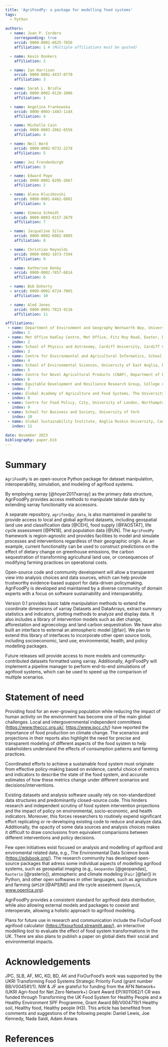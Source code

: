 ```yaml
---
title: 'AgriFoodPy: a package for modelling food systems'
tags:
  - Python
  
authors:
  - name: Juan P. Cordero
    corresponding: true
    orcid: 0000-0002-6625-7656
    affiliation: 1 # (Multiple affiliations must be quoted)

  - name: Kevin Donkers
    affiliation: 2

  - name: Ian Harrison
    orcid: 0000-0002-4437-0770
    affiliation: 3

  - name: Sarah L. Bridle
    orcid: 0000-0002-0128-1006
    affiliation: 1

  - name: Angelina Frankowska
    orcid: 0000-0003-1483-114X
    affiliation: 4

  - name: Michelle Cain
    orcid: 0000-0003-2062-6556
    affiliation: 4

  - name: Neil Ward
    orcid: 0000-0002-0732-2278
    affiliation: 5

  - name: Jez Frendenburgh
    affiliation: 5

  - name: Edward Pope
    orcid: 0000-0002-8295-2667
    affiliation: 2

  - name: Alana Kluczkovski
    orcid: 0000-0001-6462-6801
    affiliation: 6

  - name: Ximena Schmidt
    orcid: 0000-0003-0157-2679
    affiliation: 7

  - name: Jacqueline Silva
    orcid: 0000-0002-6082-8905
    affiliation: 8

  - name: Christian Reynolds
    orcid: 0000-0002-1073-7394
    affiliation: 9

  - name: Katherine Denby
    orcid: 0000-0002-7857-6814
    affiliation: 6

  - name: Bob Doherty
  - orcid: 0000-0001-6724-7065
    affiliation: 10

  - name: Aled Jones
    orcid: 0000-0001-7823-9116
    affiliation: 11

affiliations:
 - name: Department of Environment and Geography Wentworth Way, University of York, Heslington, York, YO10 5NG, UK
   index: 1
 - name: Met Office Hadley Centre, Met Office, Fitz Roy Road, Exeter, Devon, UK
   index: 2
 - name: School of Physics and Astronomy, Cardiff University, Cardiff CF24 3AA, UK
   index: 3
 - name: Centre for Environmental and Agricultural Informatics, School of Water, Energy and Environment, Cranfield University, Cranfield MK43 0AL, UK
   index: 4
 - name: School of Environmental Sciences, University of East Anglia, Norwich, UK
   index: 5
 - name: Centre for Novel Agricultural Products (CNAP), Department of Biology, University of York, York, YO10 5DD, UK
   index: 6
 - name: Equitable Development and Resilience Research Group, College of Engineering, Design and Physical Science, Brunel University London, London, UB8 3PH, UK
   index: 7
 - name: Global Academy of Agriculture and Food Systems, The University of Edinburgh. Charnock Bradley Building, Easter Bush Campus, EH25 9RG.
   index: 8
 - name: Centre for Food Policy, City, University of London, Northampton Square, London, EC1V 0HB, UK
   index: 9
 - name: School for Business and Society, University of York
   index: 10
 - name: Global Sustainability Institute, Anglia Ruskin University, Cambridge CB1 1PT, UK
   index: 11
   
date: November 2023
bibliography: paper.bib
---
```


# Summary

<!-- What is the package -->
`AgriFoodPy` is an open-source Python package for dataset manipulation,
interoperability, simulation, and modeling of agrifood systems.

<!-- Some specifics on how it does what it does -->
By employing xarray [@hoyer2017xarray] as the primary data structure, AgriFoodPy
provides access methods to manipulate tabular data by extending xarray
functionality via accessors.

A separate repository, `agrifoodpy_data`, is also maintained in parallel to
provide access to local and global agrifood datasets, including geospatial land
use and classification data [@CEH], food supply [@FAOSTAT], life cycle
assessment [@PN18], and population data [@UN]. The `AgriFoodPy` framework is
region-agnostic and provides facilities to model and simulate processes and
interventions regardless of their geographic origin.
As an example, current functionality can be used to construct predictions on the
effect of dietary change on greenhouse emissions, the carbon sequestration of
transforming agricultural land use, or consequences of modifying farming
practices on operational costs.  

<!-- Open source development and maintenance -->
Open-source code and community development will allow a transparent view into
analysis choices and data sources, which can help provide trustworthy
evidence-based support for data-driven policymaking. AgriFoodPy is developed and
maintained by a diverse community of domain experts with a focus on software
sustainability and interoperability.


<!-- Current functionality -->
Version 0.1 provides basic table manipulation methods to extend the coordinate
dimensions of xarray Datasets and DataArrays, extract summary statistics and
indicators, plotting methods to analyze and display data.
It also includes a library of intervention models such as diet change,
afforestation and agroecology and land carbon sequestration.
We have also built an interface to external an atmospheric model [@fair].
We plan to extend this library of interfaces to incorporate other open source
tools, including socioeconomic, land use, environmental, health, and policy
modelling packages.

<!-- Future functionality -->
Future releases will provide access to more models and community-contributed
datasets formatted using xarray. Additionally, AgriFoodPy will implement a
pipeline manager to perform end-to-end simulations of agrifood systems, which
can be used to speed up the comparison of multiple scenarios.

# Statement of need

<!-- Background and main references -->
Providing food for an ever-growing population while reducing the impact of human
activity on the environment has become one of the main global challenges.
Local and intergovernmental independent committees
(https://www.theccc.org.uk/, https://www.ipcc.ch/) have reported the importance
of food production on climate change. The scenarios and projections in their
reports also highlight the need for precise and transparent modeling of
different aspects of the food system to help stakeholders understand the
effects of consumption patterns and farming practices.

<!-- Current needs and requirements -->
Coordinated efforts to achieve a sustainable food system must originate from
effective policy-making based on evidence, careful choice of metrics and
indicators to describe the state of the food system, and accurate estimates of
how these metrics change under different scenarios and decisions/interventions.

<!-- Challenges and problematics -->
Existing datasets and analysis software usually rely on non-standardized data
structures and predominantly closed-source code. This hinders research and
independent scrutiny of food system intervention projections and the impact of 
policy on environmental, socio-economic, and health indicators.
Moreover, this forces researchers to routinely expend significant effort
replicating or re-developing existing code to reduce and analyze data.
Additionally, the opacity of some data sources and analysis choices makes it
difficult to draw conclusions from equivalent comparisons between different
interventions and policy decisions.

<!-- What has been made -->
Few open initiatives exist focused on analysis and modelling of agrifood
and enviromental related data, e.g., The Environmental Data Science book
(https://edsbook.org/).
The research community has developed open-source packages that adress
some individual aspects of modelling agrifood systems, such as geospatial
imaging (e.g., `Geopandas` [@geopandas], `Rasterio` [@rasterio]), atmospheric
and climate modeling (`Fair` [@fair]) in Python, and other open softwares in
other languages, such as agriculture and farming (`APSIM` [@APSIM]) and life
cycle assestment (`OpenLCA`, www.openlca.org).

<!-- How does this package connect with other packages and projects -->
AgriFoodPy provides a consistent standard for agrifood data distribution,
while also allowing external models and packages to coexist and interoperate,
allowing a holistic approach to agrifood modeling.

<!-- What projects are or will employ AgriFoodPy  -->
Plans for future use in research and communication include the FixOurFood
agrifood calculator (https://fixourfood.streamlit.app/), an interactive
modelling tool to evaluate the effect of food system transformations in the UK.
There are also plans to publish a paper on global diets their social and
environmental impacts. 

# Acknowledgements

JPC, SLB, AF, MC, KD, BD, AK and FixOurFood’s work was supported by the UKRI
Transforming Food Systems Strategic Priority Fund (grant number BB/V004581/1).
NW & JF are grateful for funding from the AFN Network+ (UKRI Agri-food for Net
Zero Network+) Grant Award EP/X011062/1
CR was funded through Transforming the UK Food System for Healthy People and a
Healthy Environment SPF Programme, Grant Award BB/V004719/1 Healthy soil,
Healthy food, Healthy people (H3).
This article has benefited from comments and suggestions of the following
people: Daniel Lewis, Joe Kennedy, Nada Saidi, Adam Amara.

# References
